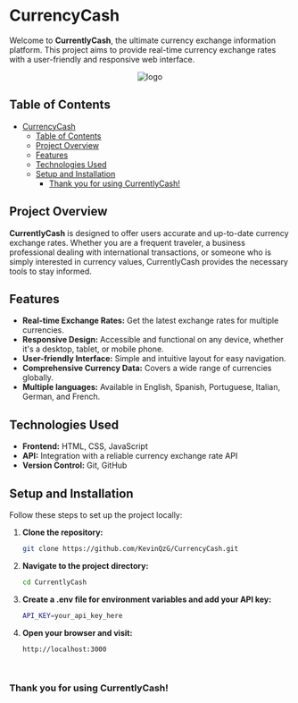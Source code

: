# CurrencyCash
Welcome to **CurrentlyCash**, the ultimate currency exchange information platform. This project aims to provide real-time currency exchange rates with a user-friendly and responsive web interface.

<p align="center">
  <img src="https://github.com/KevinQzG/CurrencyCash/assets/104176447/b8022580-e0ca-4039-ad1d-c5615bc117c4" alt="logo">
</p>

## Table of Contents

- [CurrencyCash](#currencycash)
  - [Table of Contents](#table-of-contents)
  - [Project Overview](#project-overview)
  - [Features](#features)
  - [Technologies Used](#technologies-used)
  - [Setup and Installation](#setup-and-installation)
    - [Thank you for using CurrentlyCash!](#thank-you-for-using-currentlycash)

## Project Overview

**CurrentlyCash** is designed to offer users accurate and up-to-date currency exchange rates. Whether you are a frequent traveler, a business professional dealing with international transactions, or someone who is simply interested in currency values, CurrentlyCash provides the necessary tools to stay informed.

## Features

- **Real-time Exchange Rates:** Get the latest exchange rates for multiple currencies.
- **Responsive Design:** Accessible and functional on any device, whether it's a desktop, tablet, or mobile phone.
- **User-friendly Interface:** Simple and intuitive layout for easy navigation.
- **Comprehensive Currency Data:** Covers a wide range of currencies globally.
- **Multiple languages:** Available in English, Spanish, Portuguese, Italian, German, and French.

## Technologies Used

- **Frontend:** HTML, CSS, JavaScript
- **API:** Integration with a reliable currency exchange rate API
- **Version Control:** Git, GitHub

## Setup and Installation

Follow these steps to set up the project locally:

1. **Clone the repository:**
   ```bash
   git clone https://github.com/KevinQzG/CurrencyCash.git

2. **Navigate to the project directory:**
   ```bash
   cd CurrentlyCash
3. **Create a .env file for environment variables and add your API key:**
   ```bash
   API_KEY=your_api_key_here
4. **Open your browser and visit:**
   ```bash
   http://localhost:3000

 
### Thank you for using CurrentlyCash!
   



   


